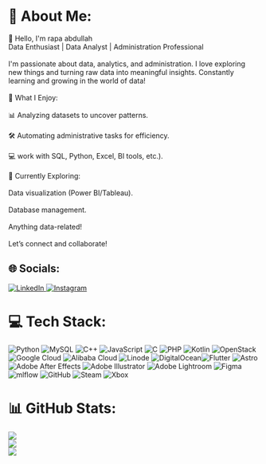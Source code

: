 # 💫 About Me:
👋 Hello, I'm rapa abdullah<br>Data Enthusiast | Data Analyst | Administration Professional<br><br>I'm passionate about data, analytics, and administration. I love exploring new things and turning raw data into meaningful insights. Constantly learning and growing in the world of data!<br><br>🔹 What I Enjoy:<br><br>📊 Analyzing datasets to uncover patterns.<br><br>🛠️ Automating administrative tasks for efficiency.<br><br>💻 work with SQL, Python, Excel, BI tools, etc.).<br><br>🔹 Currently Exploring:<br><br>Data visualization (Power BI/Tableau).<br><br>Database management.<br><br>Anything data-related!<br><br>Let’s connect and collaborate!


## 🌐 Socials:
<p align="left">
  <a href="https://linkedin.com/in/rapaabdullah" target="_blank">
    <img src="https://img.shields.io/badge/LinkedIn-%230077B5.svg?logo=linkedin&logoColor=white" alt="LinkedIn" onmouseover="this.style='box-shadow: 0 0 15px #0077B5; transition: all 0.3s ease;'" onmouseout="this.style='box-shadow: none; transition: all 0.3s ease;'"/>
  </a>
  <a href="https://instagram.com/ravaaell._" target="_blank">
    <img src="https://img.shields.io/badge/Instagram-%23E4405F.svg?logo=Instagram&logoColor=white" alt="Instagram" onmouseover="this.style='box-shadow: 0 0 15px #E4405F; transition: all 0.3s ease;'" onmouseout="this.style='box-shadow: none; transition: all 0.3s ease;'"/>
  </a>
</p>

# 💻 Tech Stack:
![Python](https://img.shields.io/badge/python-3670A0?style=plastic&logo=python&logoColor=ffdd54)  ![MySQL](https://img.shields.io/badge/mysql-4479A1.svg?style=plastic&logo=mysql&logoColor=white) ![C++](https://img.shields.io/badge/c++-%2300599C.svg?style=plastic&logo=c%2B%2B&logoColor=white) ![JavaScript](https://img.shields.io/badge/javascript-%23323330.svg?style=plastic&logo=javascript&logoColor=%23F7DF1E) ![C](https://img.shields.io/badge/c-%2300599C.svg?style=plastic&logo=c&logoColor=white) ![PHP](https://img.shields.io/badge/php-%23777BB4.svg?style=plastic&logo=php&logoColor=white) ![Kotlin](https://img.shields.io/badge/kotlin-%237F52FF.svg?style=plastic&logo=kotlin&logoColor=white) ![OpenStack](https://img.shields.io/badge/Openstack-%23f01742.svg?style=plastic&logo=openstack&logoColor=white) ![Google Cloud](https://img.shields.io/badge/GoogleCloud-%234285F4.svg?style=plastic&logo=google-cloud&logoColor=white) ![Alibaba Cloud](https://img.shields.io/badge/AlibabaCloud-%23FF6701.svg?style=plastic&logo=alibabacloud&logoColor=white) ![Linode](https://img.shields.io/badge/linode-00A95C?style=plastic&logo=linode&logoColor=white) ![DigitalOcean](https://img.shields.io/badge/DigitalOcean-%230167ff.svg?style=plastic&logo=digitalOcean&logoColor=white)![Flutter](https://img.shields.io/badge/Flutter-%2302569B.svg?style=plastic&logo=Flutter&logoColor=white) ![Astro](https://img.shields.io/badge/astro-%232C2052.svg?style=plastic&logo=astro&logoColor=white) ![Adobe After Effects](https://img.shields.io/badge/Adobe%20After%20Effects-9999FF.svg?style=plastic&logo=Adobe%20After%20Effects&logoColor=white) ![Adobe Illustrator](https://img.shields.io/badge/adobe%20illustrator-%23FF9A00.svg?style=plastic&logo=adobe%20illustrator&logoColor=white) ![Adobe Lightroom](https://img.shields.io/badge/Adobe%20Lightroom-31A8FF.svg?style=plastic&logo=Adobe%20Lightroom&logoColor=white) ![Figma](https://img.shields.io/badge/figma-%23F24E1E.svg?style=plastic&logo=figma&logoColor=white) ![mlflow](https://img.shields.io/badge/mlflow-%23d9ead3.svg?style=plastic&logo=numpy&logoColor=blue) ![GitHub](https://img.shields.io/badge/github-%23121011.svg?style=plastic&logo=github&logoColor=white) ![Steam](https://img.shields.io/badge/steam-%23000000.svg?style=plastic&logo=steam&logoColor=white) ![Xbox](https://img.shields.io/badge/xbox-%23107C10.svg?style=plastic&logo=xbox&logoColor=white)
# 📊 GitHub Stats:
![](https://github-readme-stats.vercel.app/api?username=mieayamenakkk&theme=dark&hide_border=false&include_all_commits=true&count_private=true)<br/>
![](https://nirzak-streak-stats.vercel.app/?user=mieayamenakkk&theme=dark&hide_border=false)<br/>
![](https://github-readme-stats.vercel.app/api/top-langs/?username=mieayamenakkk&theme=dark&hide_border=false&include_all_commits=true&count_private=true&layout=compact)

<!-- Proudly created with GPRM ( https://gprm.itsvg.in ) -->

<!--
**mieayamenakkk/mieayamenakkk** is a ✨ _special_ ✨ repository because its `README.md` (this file) appears on your GitHub profile.

Here are some ideas to get you started:

- 🔭 I’m currently working on ...
- 🌱 I’m currently learning ...
- 👯 I’m looking to collaborate on ...
- 🤔 I’m looking for help with ...
- 💬 Ask me about ...
- 📫 How to reach me: ...
- 😄 Pronouns: ...
- ⚡ Fun fact: ...
-->
